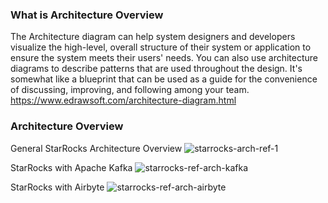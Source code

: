 ### What is Architecture Overview

The Architecture diagram can help system designers and developers visualize the high-level, overall structure of their system or application to ensure the system meets their users' needs. You can also use architecture diagrams to describe patterns that are used throughout the design. It's somewhat like a blueprint that can be used as a guide for the convenience of discussing, improving, and following among your team. https://www.edrawsoft.com/architecture-diagram.html

### Architecture Overview 

General StarRocks Architecture Overview
![starrocks-arch-ref-1](https://github.com/alberttwong/starrocks-reference-architecture/assets/749093/46ac1e45-e6be-43d8-bdbe-85cdd26cc77a)

StarRocks with Apache Kafka
![starrocks-ref-arch-kafka](https://github.com/alberttwong/starrocks-reference-architecture/assets/749093/abbf88b6-a682-4056-87ef-4b571d4de5d3)

StarRocks with Airbyte
![starrocks-ref-arch-airbyte](https://github.com/alberttwong/starrocks-reference-architecture/assets/749093/7c4b6b8e-bcb7-41c0-a7fb-7a9a4877677c)
